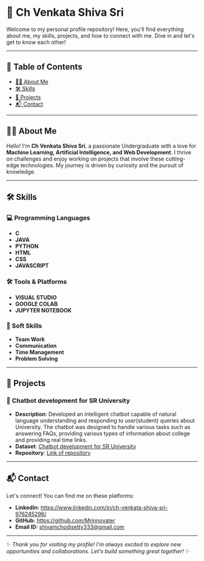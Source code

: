 # 🌟 Ch Venkata Shiva Sri

Welcome to my personal profile repository! Here, you'll find everything about me, my skills, projects, and how to connect with me. Dive in and let's get to know each other!

---

## 📖 Table of Contents
- [🙋‍♂️ About Me](https://github.com/Mrinnovater/Mrinnovater/blob/main/README.md#%EF%B8%8F-about-me)
- [🛠️ Skills](https://github.com/Mrinnovater/Mrinnovater/blob/main/README.md#%EF%B8%8F-skills)
- [🚀 Projects](https://github.com/Mrinnovater/Mrinnovater/blob/main/README.md#-projects)
- [📬 Contact](https://github.com/Mrinnovater/Mrinnovater/blob/main/README.md#-contact)

---

## 🙋‍♂️ About Me

Hello! I'm **Ch Venkata Shiva Sri**, a passionate Undergraduate with a love for **Machine Learning, Artificial Intelligence, and Web Development**. I thrive on challenges and enjoy working on projects that involve these cutting-edge technologies. My journey is driven by curiosity and the pursuit of knowledge.

---

## 🛠️ Skills

### 💻 Programming Languages
- **C**
- **JAVA**
- **PYTHON**
- **HTML**
- **CSS**
- **JAVASCRIPT**
<!--
### 📚 Frameworks & Libraries
- **[Framework 1]**
- **[Framework 2]**
- **[Framework 3]**
-->
### 🛠️ Tools & Platforms
- **VISUAL STUDIO**
- **GOOGLE COLAB**
- **JUPYTER NOTEBOOK**

### 🌱 Soft Skills
- **Team Work**
- **Communication**
- **Time Management**
- **Problem Solving**
---

## 🚀 Projects

### 🤖 Chatbot development for SR University
- **Description**: Developed an intelligent chatbot capable of natural language understanding and responding to user(student) queries about University. The chatbot was designed to handle various tasks such as answering FAQs, providing various types of information about college and providing real time links.
- **Dataset**: [Chatbot development for SR University](https://github.com/Mrinnovater/AIML_Project/blob/main/SRU_DATASET.json)
- **Repository**: [Link of repository](https://github.com/Mrinnovater/AIML_Project)

---

## 📬 Contact

Let's connect! You can find me on these platforms:

-  **LinkedIn:** https://www.linkedin.com/in/ch-venkata-shiva-sri-976245296/
-  **GitHub:** https://github.com/Mrinnovater
-  **Email ID:**
shivamchodisetty333@gmail.com
---

✨ *Thank you for visiting my profile! I'm always excited to explore new opportunities and collaborations. Let's build something great together!* ✨


<!--
**Prabhukumar-13/Prabhukumar-13** is a ✨ _special_ ✨ repository because its `README.md` (this file) appears on your GitHub profile.

Here are some ideas to get you started:

- 🔭 I’m currently working on ...
- 🌱 I’m currently learning ...
- 👯 I’m looking to collaborate on ...
- 🤔 I’m looking for help with ...
- 💬 Ask me about ...
- 📫 How to reach me: ...
- 😄 Pronouns: ...
- ⚡ Fun fact: ...
-->

<!--
**Prabhukumar-13/Prabhukumar-13** is a ✨ _special_ ✨ repository because its `README.md` (this file) appears on your GitHub profile.

Here are some ideas to get you started:

- 🔭 I’m currently working on ...
- 🌱 I’m currently learning ...
- 👯 I’m looking to collaborate on ...
- 🤔 I’m looking for help with ...
- 💬 Ask me about ...
- 📫 How to reach me: ...
- 😄 Pronouns: ...
- ⚡ Fun fact: ...
-->
